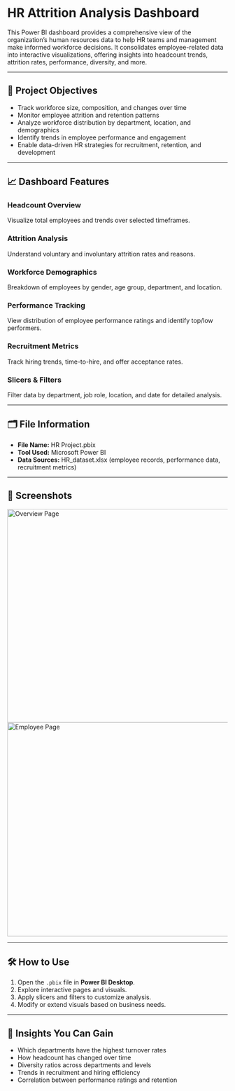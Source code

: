 # HR Attrition Analysis Dashboard

This Power BI dashboard provides a comprehensive view of the organization’s human resources data to help HR teams and management make informed workforce decisions. It consolidates employee-related data into interactive visualizations, offering insights into headcount trends, attrition rates, performance, diversity, and more.

---

## 🚀 Project Objectives
- Track workforce size, composition, and changes over time  
- Monitor employee attrition and retention patterns  
- Analyze workforce distribution by department, location, and demographics  
- Identify trends in employee performance and engagement  
- Enable data-driven HR strategies for recruitment, retention, and development  

---

## 📈 Dashboard Features

### Headcount Overview
Visualize total employees and trends over selected timeframes.

### Attrition Analysis
Understand voluntary and involuntary attrition rates and reasons.

### Workforce Demographics
Breakdown of employees by gender, age group, department, and location.

### Performance Tracking
View distribution of employee performance ratings and identify top/low performers.

### Recruitment Metrics
Track hiring trends, time-to-hire, and offer acceptance rates.

### Slicers & Filters
Filter data by department, job role, location, and date for detailed analysis.

---

## 🗂️ File Information
- **File Name:** HR Project.pbix  
- **Tool Used:** Microsoft Power BI  
- **Data Sources:** HR_dataset.xlsx (employee records, performance data, recruitment metrics)

---

## 📸 Screenshots

<img width="882" height="487" alt="Overview Page" src="https://github.com/user-attachments/assets/827c0869-8b48-4899-ac44-aac5619f7305" />

<img width="889" height="489" alt="Employee Page" src="https://github.com/user-attachments/assets/367bb97a-2a61-4ce0-8db9-f431351c2634" />



---

## 🛠️ How to Use
1. Open the `.pbix` file in **Power BI Desktop**.  
2. Explore interactive pages and visuals.  
3. Apply slicers and filters to customize analysis.  
4. Modify or extend visuals based on business needs.  

---

## 📌 Insights You Can Gain
- Which departments have the highest turnover rates  
- How headcount has changed over time  
- Diversity ratios across departments and levels  
- Trends in recruitment and hiring efficiency  
- Correlation between performance ratings and retention  
